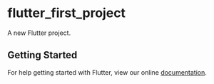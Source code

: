 # flutter_first_project

A new Flutter project.

## Getting Started

For help getting started with Flutter, view our online
[documentation](https://flutter.io/).
